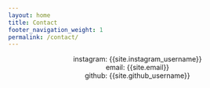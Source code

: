 ```yaml
---
layout: home
title: Contact
footer_navigation_weight: 1
permalink: /contact/
---
```

<div class="text-section">
<ul style="list-style:none; text-align: center">
<li>instagram: {{site.instagram_username}}</li>
<li>email: {{site.email}}</li>
<li>github: {{site.github_username}}</li>
</ul>
</div>
